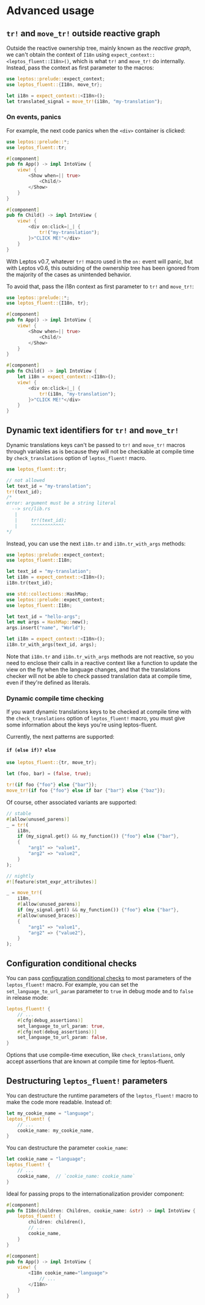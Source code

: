 # Advanced usage

<!-- toc -->

## `tr!` and `move_tr!` outside reactive graph

Outside the reactive ownership tree, mainly known as the _reactive graph_,
we can't obtain the context of `I18n` using `expect_context::<leptos_fluent::I18n>()`,
which is what `tr!` and `move_tr!` do internally. Instead, pass the context
as first parameter to the macros:

```rust
use leptos::prelude::expect_context;
use leptos_fluent::{I18n, move_tr};

let i18n = expect_context::<I18n>();
let translated_signal = move_tr!(i18n, "my-translation");
```

### On events, panics

For example, the next code panics when the `<div>` container is clicked:

```rust
use leptos::prelude::*;
use leptos_fluent::tr;

#[component]
pub fn App() -> impl IntoView {
    view! {
        <Show when=|| true>
            <Child/>
        </Show>
    }
}

#[component]
pub fn Child() -> impl IntoView {
    view! {
        <div on:click=|_| {
            tr!("my-translation");
        }>"CLICK ME!"</div>
    }
}
```

With Leptos v0.7, whatever `tr!` macro used in the `on:` event will panic,
but with Leptos v0.6, this outsiding of the ownership tree has been ignored
from the majority of the cases as unintended behavior.

To avoid that, pass the i18n context as first parameter to `tr!` and `move_tr!`:

```rust
use leptos::prelude::*;
use leptos_fluent::{I18n, tr};

#[component]
pub fn App() -> impl IntoView {
    view! {
        <Show when=|| true>
            <Child/>
        </Show>
    }
}

#[component]
pub fn Child() -> impl IntoView {
    let i18n = expect_context::<I18n>();
    view! {
        <div on:click=|_| {
            tr!(i18n, "my-translation");
        }>"CLICK ME!"</div>
    }
}
```

## Dynamic text identifiers for `tr!` and `move_tr!`

Dynamic translations keys can't be passed to `tr!` and `move_tr!` macros through
variables as is because they will not be checkable at compile time
by `check_translations` option of `leptos_fluent!` macro.

```rust
use leptos_fluent::tr;

// not allowed
let text_id = "my-translation";
tr!(text_id);
/*
error: argument must be a string literal
  --> src/lib.rs
   |
   |     tr!(text_id);
   |     ^^^^^^^^^^^^
*/
```

Instead, you can use the next `i18n.tr` and `i18n.tr_with_args` methods:

```rust
use leptos::prelude::expect_context;
use leptos_fluent::I18n;

let text_id = "my-translation";
let i18n = expect_context::<I18n>();
i18n.tr(text_id);
```

```rust
use std::collections::HashMap;
use leptos::prelude::expect_context;
use leptos_fluent::I18n;

let text_id = "hello-args";
let mut args = HashMap::new();
args.insert("name", "World");

let i18n = expect_context::<I18n>();
i18n.tr_with_args(text_id, args);
```

Note that `i18n.tr` and `i18n.tr_with_args` methods are not reactive,
so you need to enclose their calls in a reactive context like a function to
update the view on the fly when the language changes, and that the translations
checker will not be able to check passed translation data at compile time,
even if they're defined as literals.

### Dynamic compile time checking

If you want dynamic translations keys to be checked at compile time with the
`check_translations` option of `leptos_fluent!` macro, you must give some
information about the keys you're using leptos-fluent.

Currently, the next patterns are supported:

#### `if (else if)? else`

```rust
use leptos_fluent::{tr, move_tr};

let (foo, bar) = (false, true);

tr!(if foo {"foo"} else {"bar"});
move_tr!(if foo {"foo"} else if bar {"bar"} else {"baz"});
```

Of course, other associated variants are supported:

```rust
// stable
#[allow(unused_parens)]
_ = tr!(
    i18n,
    if (my_signal.get() && my_function()) {"foo"} else {"bar"},
    {
        "arg1" => "value1",
        "arg2" => "value2",
    }
);

// nightly
#![feature(stmt_expr_attributes)]

_ = move_tr!(
    i18n,
    #[allow(unused_parens)]
    if (my_signal.get() && my_function()) {"foo"} else {"bar"},
    #[allow(unused_braces)]
    {
        "arg1" => "value1",
        "arg2" => {"value2"},
    }
);
```

## Configuration conditional checks

You can pass [configuration conditional checks] to most parameters of the
`leptos_fluent!` macro. For example, you can set the `set_language_to_url_param`
parameter to `true` in debug mode and to `false` in release mode:

```rust
leptos_fluent! {
    // ...
    #[cfg(debug_assertions)]
    set_language_to_url_param: true,
    #[cfg(not(debug_assertions))]
    set_language_to_url_param: false,
}
```

Options that use compile-time execution, like `check_translations`,
only accept assertions that are known at compile time for leptos-fluent.

## Destructuring `leptos_fluent!` parameters

You can destructure the runtime parameters of the `leptos_fluent!` macro to make
the code more readable. Instead of:

```rust
let my_cookie_name = "language";
leptos_fluent! {
    // ...
    cookie_name: my_cookie_name,
}
```

You can destructure the parameter `cookie_name`:

```rust
let cookie_name = "language";
leptos_fluent! {
    // ...
    cookie_name,  // `cookie_name: cookie_name`
}
```

Ideal for passing props to the internationalization provider component:

```rust
#[component]
pub fn I18n(children: Children, cookie_name: &str) -> impl IntoView {
    leptos_fluent! {
        children: children(),
        // ...
        cookie_name,
    }
}

#[component]
pub fn App() -> impl IntoView {
    view! {
        <I18n cookie_name="language">
            // ...
        </I18n>
    }
}
```

[configuration conditional checks]: https://doc.rust-lang.org/rust-by-example/attribute/cfg.html
